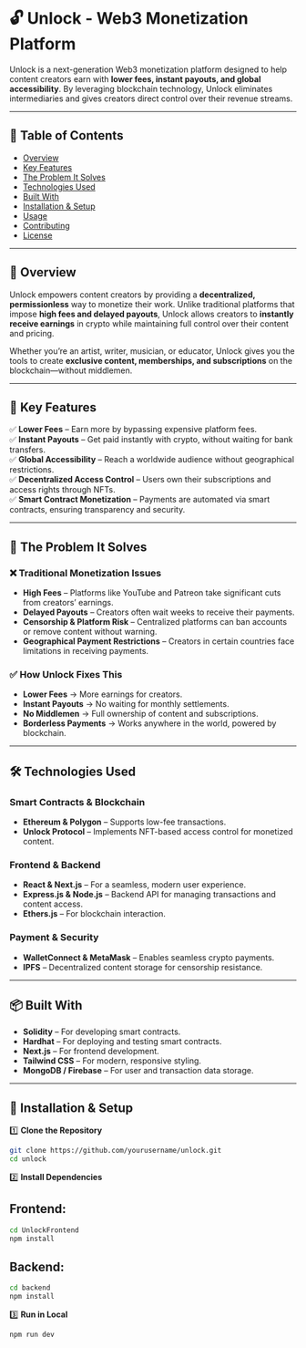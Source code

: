 # 🔓 Unlock - Web3 Monetization Platform

Unlock is a next-generation Web3 monetization platform designed to help content creators earn with **lower fees, instant payouts, and global accessibility**. By leveraging blockchain technology, Unlock eliminates intermediaries and gives creators direct control over their revenue streams.

---

## 📜 Table of Contents

- [Overview](#overview)
- [Key Features](#key-features)
- [The Problem It Solves](#the-problem-it-solves)
- [Technologies Used](#technologies-used)
- [Built With](#built-with)
- [Installation & Setup](#installation--setup)
- [Usage](#usage)
- [Contributing](#contributing)
- [License](#license)

---

## 🌟 Overview

Unlock empowers content creators by providing a **decentralized, permissionless** way to monetize their work. Unlike traditional platforms that impose **high fees and delayed payouts**, Unlock allows creators to **instantly receive earnings** in crypto while maintaining full control over their content and pricing.

Whether you’re an artist, writer, musician, or educator, Unlock gives you the tools to create **exclusive content, memberships, and subscriptions** on the blockchain—without middlemen.

---

## 🚀 Key Features

✅ **Lower Fees** – Earn more by bypassing expensive platform fees.  
✅ **Instant Payouts** – Get paid instantly with crypto, without waiting for bank transfers.  
✅ **Global Accessibility** – Reach a worldwide audience without geographical restrictions.  
✅ **Decentralized Access Control** – Users own their subscriptions and access rights through NFTs.  
✅ **Smart Contract Monetization** – Payments are automated via smart contracts, ensuring transparency and security.

---

## 🔧 The Problem It Solves

### ❌ **Traditional Monetization Issues**

- **High Fees** – Platforms like YouTube and Patreon take significant cuts from creators’ earnings.
- **Delayed Payouts** – Creators often wait weeks to receive their payments.
- **Censorship & Platform Risk** – Centralized platforms can ban accounts or remove content without warning.
- **Geographical Payment Restrictions** – Creators in certain countries face limitations in receiving payments.

### ✅ **How Unlock Fixes This**

- **Lower Fees** → More earnings for creators.
- **Instant Payouts** → No waiting for monthly settlements.
- **No Middlemen** → Full ownership of content and subscriptions.
- **Borderless Payments** → Works anywhere in the world, powered by blockchain.

---

## 🛠 Technologies Used

### **Smart Contracts & Blockchain**

- **Ethereum & Polygon** – Supports low-fee transactions.
- **Unlock Protocol** – Implements NFT-based access control for monetized content.

### **Frontend & Backend**

- **React & Next.js** – For a seamless, modern user experience.
- **Express.js & Node.js** – Backend API for managing transactions and content access.
- **Ethers.js** – For blockchain interaction.

### **Payment & Security**

- **WalletConnect & MetaMask** – Enables seamless crypto payments.
- **IPFS** – Decentralized content storage for censorship resistance.

---

## 📦 Built With

- **Solidity** – For developing smart contracts.
- **Hardhat** – For deploying and testing smart contracts.
- **Next.js** – For frontend development.
- **Tailwind CSS** – For modern, responsive styling.
- **MongoDB / Firebase** – For user and transaction data storage.

---

## 🔧 Installation & Setup

1️⃣ **Clone the Repository**

```bash
git clone https://github.com/yourusername/unlock.git
cd unlock
```

2️⃣ **Install Dependencies**

## Frontend:
```bash
cd UnlockFrontend
npm install
```

## Backend:
```bash
cd backend
npm install
```

3️⃣ **Run in Local**
```bash
npm run dev
```